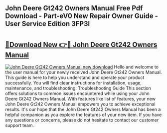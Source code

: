 ## John Deere Gt242 Owners Manual Free Pdf Download - Part-eV0 New Repair Owner Guide - User Service Edition 3FP3l

# <h2><a href="http://bc9239.oget.top/?id=John+Deere+Gt242+Owners+Manual">🔗Download New 👉🔴 John Deere Gt242 Owners Manual</a></h2>

[![John Deere Gt242 Owners Manual new download](https://i.imgur.com/5g1atiW.png)](http://bc9239.oget.top/?id=John+Deere+Gt242+Owners+Manual)
Hello and welcome to the user manual for your newly received John Deere Gt242 Owners Manual. This guide is here to help you understand and operate your product successfully. You will find clear instructions for installation, usage, maintenance, and troubleshooting. Troubleshooting Guide This section offers solutions to common issues encountered while using your John Deere Gt242 Owners Manual. With features like list of features, your new John Deere Gt242 Owners Manual empowers you to achieve exceptional results. It's our hope that the John Deere Gt242 Owners Manual has been a helpful companion as you explore the features of your new item. If you have any questions or concerns, please do not hesitate to contact our customer support team.
